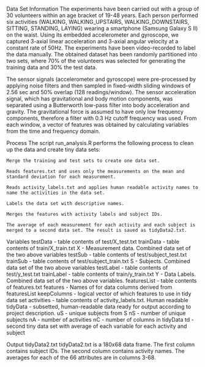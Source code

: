 Data Set Information
 The experiments have been carried out with a group of 30 volunteers within an age bracket of 19-48 years. Each person performed six activities (WALKING, WALKING_UPSTAIRS, WALKING_DOWNSTAIRS, SITTING, STANDING, LAYING) wearing a smartphone (Samsung Galaxy S II) on the waist. Using its embedded accelerometer and gyroscope, we captured 3-axial linear acceleration and 3-axial angular velocity at a constant rate of 50Hz. The experiments have been video-recorded to label the data manually. The obtained dataset has been randomly partitioned into two sets, where 70% of the volunteers was selected for generating the training data and 30% the test data.

 The sensor signals (accelerometer and gyroscope) were pre-processed by applying noise filters and then sampled in fixed-width sliding windows of 2.56 sec and 50% overlap (128 readings/window). The sensor acceleration signal, which has gravitational and body motion components, was separated using a Butterworth low-pass filter into body acceleration and gravity. The gravitational force is assumed to have only low frequency components, therefore a filter with 0.3 Hz cutoff frequency was used. From each window, a vector of features was obtained by calculating variables from the time and frequency domain. 

Process
 The script run_analysis.R performs the following process to clean up the data and create tiny data sets:

    Merge the training and test sets to create one data set.

    Reads features.txt and uses only the measurements on the mean and standard deviation for each measurement.

    Reads activity_labels.txt and applies human readable activity names to name the activities in the data set.

    Labels the data set with descriptive names. 

    Merges the features with activity labels and subject IDs.

    The average of each measurement for each activity and each subject is merged to a second data set. The result is saved as tidyData2.txt.
    
Variables
    testData - table contents of test/X_test.txt
    trainData - table contents of train/X_train.txt
    X - Measurement data. Combined data set of the two above variables
    testSub - table contents of test/subject_test.txt
    trainSub - table contents of test/subject_train.txt
    S - Subjects. Combined data set of the two above variables
    testLabel - table contents of test/y_test.txt
    trainLabel - table contents of train/y_train.txt
    Y - Data Labels. Combined data set of the two above variables.
    featuresList - table contents of features.txt
    features - Names of for data columns derived from featuresList
    keepColumns - logical vector of which features to use in tidy data set
    activities - table contents of activity_labels.txt. Human readable
    tidyData - subsetted, human-readable data ready for output according to project description.
    uS - unique subjects from S
    nS - number of unique subjects
    nA - number of activities
    nC - number of columns in tidyData
    td - second tiny data set with average of each variable for each activity and subject


Output
 tidyData2.txt
 tidyData2.txt is a 180x68 data frame.
    The first column contains subject IDs.
    The second column contains activity names.
    The averages for each of the 66 attributes are in columns 3-68.

